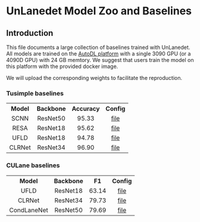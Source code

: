 # UnLanedet Model Zoo and Baselines

## Introduction

This file documents a large collection of baselines trained with UnLanedet. All models are trained on the [AutoDL platform](https://www.autodl.com/) with a single 3090 GPU (or a 4090D GPU) with 24 GB memtory. We suggest that users train the model on this platform with the provided docker image.

We will upload the corresponding weights to facilitate the reproduction.

### Tusimple baselines

<table><tbody>
<!-- START TABLE -->
<!-- TABLE HEADER -->
<th valign="bottom">Model</th>
<th valign="bottom">Backbone</th>
<th valign="bottom">Accuracy</th>
<th valign="bottom">Config</th>
<tr><td align="center">SCNN</td>
<td align="center">ResNet50</td>
<td align="center">95.33</td>
<td align="center"><a href="../config/scnn/resnet50_tusimple.py">file</a></td>
<tr><td align="center">RESA</td>
<td align="center">ResNet18</td>
<td align="center">95.62</td>
<td align="center"><a href="../config/resa/resnet18_tusimple.py">file</a></td>
<tr><td align="center">UFLD</td>
<td align="center">ResNet18</td>
<td align="center">94.78</td>
<td align="center"><a href="../config/ufld/resnet18_tusimple.py">file</a></td>
<tr><td align="center">CLRNet</td>
<td align="center">ResNet34</td>
<td align="center">96.90</td>
<td align="center"><a href="../config/clrnet/resnet34_tusimple.py">file</a></td>
</tr>
</tbody></table>


### CULane baselines

<table><tbody>
<!-- START TABLE -->
<!-- TABLE HEADER -->
<th valign="bottom">Model</th>
<th valign="bottom">Backbone</th>
<th valign="bottom">F1</th>
<th valign="bottom">Config</th>
<tr><td align="center">UFLD</td>
<td align="center">ResNet18</td>
<td align="center">63.14</td>
<td align="center"><a href="../config/ufld/resnet18_culane.py">file</a></td>
<tr><td align="center">CLRNet</td>
<td align="center">ResNet34</td>
<td align="center">79.73</td>
<td align="center"><a href="../config/clrnet/resnet34_culane.py">file</a></td>
<tr><td align="center">CondLaneNet</td>
<td align="center">ResNet50</td>
<td align="center">79.69</td>
<td align="center"><a href="../config/condlane/resnet50_culane.py">file</a></td>


